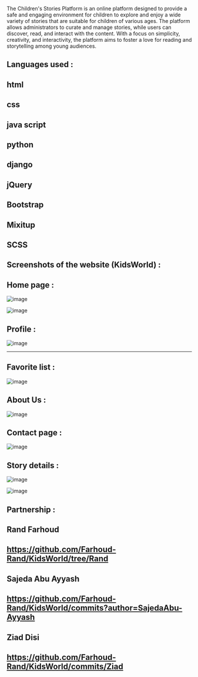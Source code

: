 The Children's Stories Platform is an online platform designed to provide 
a safe and engaging environment for children to explore and enjoy
a wide variety of stories that are suitable for children of various ages. 
The platform allows administrators to curate and manage stories, 
while users can discover, read, and interact with the content.
With a focus on simplicity, creativity, and interactivity, the platform aims
to foster a love for reading and storytelling among young audiences.



Languages used :
---

html
---
css
---
java script
---
python
---
django
---
 jQuery
 ---
Bootstrap
---
Mixitup
---
SCSS
---


Screenshots of the website (KidsWorld) :
---

Home page :
---

![image](https://github.com/Farhoud-Rand/KidsWorld/assets/162067676/0ce8ef08-1b9e-448e-a3ba-885a802637f8)

![image](https://github.com/Farhoud-Rand/KidsWorld/assets/162067676/e7915464-0dca-4c6f-96b4-0c93d5ce2334)





Profile :
---

![image](https://github.com/Farhoud-Rand/KidsWorld/assets/162067676/8cd6959c-152c-4b66-9377-5dce839a8927)

---

Favorite list :
---

![image](https://github.com/Farhoud-Rand/KidsWorld/assets/162067676/077fe1fe-6904-4cbe-9dc6-33a7e3df136d)

About Us :
---

![image](https://github.com/Farhoud-Rand/KidsWorld/assets/162067676/3c17069c-74d6-408c-a87f-863ae93bb3f5)

Contact page :
---

![image](https://github.com/Farhoud-Rand/KidsWorld/assets/162067676/a61eeab2-77f2-42d0-9efc-271cef5afc02)


Story details :
---

![image](https://github.com/Farhoud-Rand/KidsWorld/assets/162067676/88cc0196-5d74-48d1-bd0c-b7cbf871ebee)


![image](https://github.com/Farhoud-Rand/KidsWorld/assets/162067676/92dd8bec-9e64-45a8-b648-a14e361170fb)



Partnership :
---

Rand Farhoud 
---
https://github.com/Farhoud-Rand/KidsWorld/tree/Rand
---

Sajeda Abu Ayyash
---
https://github.com/Farhoud-Rand/KidsWorld/commits?author=SajedaAbu-Ayyash
---

Ziad Disi
---

https://github.com/Farhoud-Rand/KidsWorld/commits/Ziad
---








